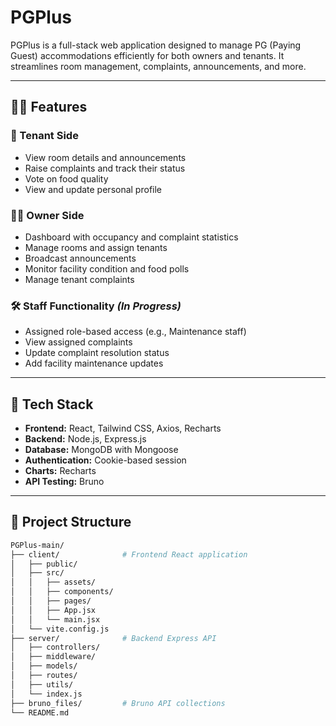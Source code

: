 # PGPlus

PGPlus is a full-stack web application designed to manage PG (Paying Guest) accommodations efficiently for both owners and tenants. It streamlines room management, complaints, announcements, and more.

---

## 🧑‍💼 Features

### 👤 Tenant Side
- View room details and announcements
- Raise complaints and track their status
- Vote on food quality
- View and update personal profile

### 🧑‍💼 Owner Side
- Dashboard with occupancy and complaint statistics
- Manage rooms and assign tenants
- Broadcast announcements
- Monitor facility condition and food polls
- Manage tenant complaints

### 🛠️ Staff Functionality _(In Progress)_
- Assigned role-based access (e.g., Maintenance staff)
- View assigned complaints
- Update complaint resolution status
- Add facility maintenance updates

---

## 🚀 Tech Stack

- **Frontend:** React, Tailwind CSS, Axios, Recharts
- **Backend:** Node.js, Express.js
- **Database:** MongoDB with Mongoose
- **Authentication:** Cookie-based session
- **Charts:** Recharts
- **API Testing:** Bruno

---

## 📁 Project Structure

```bash
PGPlus-main/
├── client/              # Frontend React application
│   ├── public/
│   ├── src/
│   │   ├── assets/
│   │   ├── components/
│   │   ├── pages/
│   │   ├── App.jsx
│   │   └── main.jsx
│   └── vite.config.js
├── server/              # Backend Express API
│   ├── controllers/
│   ├── middleware/
│   ├── models/
│   ├── routes/
│   ├── utils/
│   └── index.js
├── bruno_files/         # Bruno API collections
└── README.md

